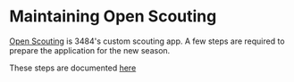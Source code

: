 # Maintaining Open Scouting

[Open Scouting](https://github.com/FRC-Team3484/open-scouting) is 3484's custom scouting app. A few steps are required to prepare the application for the new season.

These steps are documented [here](https://github.com/FRC-Team3484/open-scouting/blob/main/docs/Setting_Up_a_New_Season.md)
